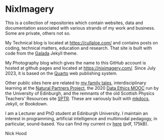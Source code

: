 # NixImagery
This is a collection of repositories which contain websites, data and documentation associated with various strands of my work and business. Some are private, others not so.

My Technical blog is located at https://cullaloe.com/ and contains posts on coding, technical matters, education and research. That site is built with code from the [Galada](https://jekyll-themes.com/galada/) Jekyll theme.

My Photography blog which gives the name to this GitHub account is hosted at github pages and located at https://niximagery.com/. Since July 2023, it is based on the [Quarto](https://quarto.org/) web publishing system.

Other public sites here are related to [my family tales](https://cullaloe.com/family), interdisciplinary learning at the [Natural Partners Project](https://naturalpartnersproject.org/), the 2020 [Data Ethics MOOC](https://cullaloe.com/DataEthicsMOOC/) run by the University of Edinburgh, and the remnants of the old Scottish Physics Teachers' Resources site [SPTR](https://sptr.net/). These are variously built with [mkdocs](https://www.mkdocs.org/), Jekyll, or Bookdown.

I am a Lecturer and PhD student at Edinburgh University. I maintain an interest in programming, artificial intelligence and multimodal pedagogy, in particular, sound-based. You can find my current cv [here](https://github.com/NixImagery/CV/blob/master/cv.pdf) (pdf, 175kB).

Nick Hood
